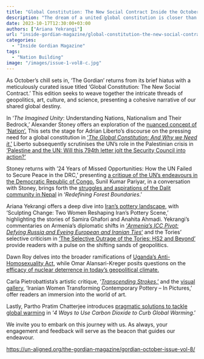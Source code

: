 ```yaml
---
title: "Global Constitution: The New Social Contract Inside the October Gordian Magazine"
description: "The dream of a united global constitution is closer than we think. As nationalism rises, can a unified code be the anchor we need?"
date: 2023-10-17T12:30:00+03:00
authors: ["Ariana Yekrangi"]
url: "inside-gordian-magazine/global-constitution-the-new-social-contract-inside-the-october-gordian-magazine"
categories: 
  - "Inside Gordian Magazine"
tags: 
  - "Nation Building"
image: "/images/issue-1-vol8-c.jpg"
---
```


As October’s chill sets in, ‘The Gordian’ returns from its brief hiatus with a meticulously curated issue titled ‘Global Constitution: The New Social Contract.’ This edition seeks to weave together the intricate threads of geopolitics, art, culture, and science, presenting a cohesive narrative of our shared global destiny.

In ‘_The Imagined Unity_: Understanding Nations, Nationalism and Their Bedrock,’ Alexander Stoney offers an exploration of the [nuanced concept of ‘Nation’.](https://un-aligned.org/global-issues/nations-nationalism-and-their-bedrock/) This sets the stage for Adrian Liberto’s discourse on the pressing need for a global constitution in [‘_The Global Constitution: And Why we Need it_.’](https://un-aligned.org/global-issues/the-global-constitution-and-why-we-need-it/) Liberto subsequently scrutinises the UN’s role in the Palestinian crisis in [‘Palestine and the UN: Will this 794th letter jolt the Security Council into action?’](https://un-aligned.org/un-in-focus/palestine-and-794-letters-to-unsc/)

Stoney returns with ’24 Years of Missed Opportunities: How the UN Failed to Secure Peace in the DRC,’ presenting [a critique of the UN’s endeavours in the Democratic Republic of Congo.](https://un-aligned.org/un-in-focus/how-the-un-failed-to-secure-peace-in-the-drc/) Sunil Kumar Pariyar, in a conversation with Stoney, brings forth the [struggles and aspirations of the Dalit community in Nepal](https://un-aligned.org/climate-emergency/sunil-pariyar-on-dalit-and-danar-impact-in-nepal/) in ‘_Redefining Forest Boundaries_.’

Ariana Yekrangi offers a deep dive into [Iran’s pottery landscape,](https://un-aligned.org/interview/women-reshaping-iran-pottery-scene/) with ‘Sculpting Change: Two Women Reshaping Iran’s Pottery Scene,’ highlighting the stories of Samira Ghafori and Anahita Ahmadi. Yekrangi’s commentaries on Armenia’s diplomatic shifts in [‘_Armenia’s ICC Pivot: Defying Russia and Eyeing European and Iranian Ties_‘](https://un-aligned.org/explainer/armenias-icc-pivot-defying-russia-and-eyeing-european-and-iranian-ties/) and the Tories’ selective criticism in [‘The Selective Outrage of the Tories: HS2 and Beyond’](https://un-aligned.org/comments/the-selective-outrage-of-the-tories-hs2-and-beyond/) provide readers with a pulse on the shifting sands of geopolitics.

Dawn Roy delves into the broader ramifications of [Uganda’s Anti-Homosexuality Act,](https://un-aligned.org/human-rights/could-ugandas-anti-gay-law-alter-the-lives-of-all-ugandans-straight-or-not/) while Omar Alansari-Kreger posits questions on the [efficacy of nuclear deterrence in today’s geopolitical climate.](https://un-aligned.org/global-issues/rethinking-nuclear-deterrence-geopolitical-bravado-or-our-obligation-towards-peace/)

Carla Pietrobattista’s artistic critique, ‘[_Transcending Strokes_,’](https://un-aligned.org/culture/transcending-strokes-caravaggios-unmistakable-emotion-in-judith-and-holofernes-unveiled/) and the [visual gallery,](https://un-aligned.org/gallery/iranian-women-transforming-contemporary-pottery/) ‘Iranian Women Transforming Contemporary Pottery – In Pictures,’ offer readers an immersion into the world of art.

Lastly, Partho Pratim Chatterjee introduces [pragmatic solutions to tackle global warming](https://un-aligned.org/climate-emergency/4-ways-to-use-carbon-dioxide-to-curb-global-warming/) in ‘_4 Ways to Use Carbon Dioxide to Curb Global Warming_.’

We invite you to embark on this journey with us. As always, your engagement and feedback will serve as the beacon that guides our endeavour.

https://un-aligned.org/the-gordian-magazine/gordian-october-issue-vol-8/
